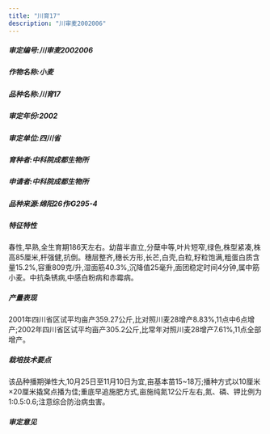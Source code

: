 ```yaml
---
title: "川育17"
description: "川审麦2002006"
---
```

##### 审定编号:川审麦2002006

##### 作物名称:小麦

##### 品种名称:川育17

##### 审定年份:2002

##### 审定单位:四川省

##### 育种者:中科院成都生物所

##### 申请者:中科院成都生物所

##### 品种来源:绵阳26作∕G295-4

##### 特征特性
春性,早熟,全生育期186天左右。幼苗半直立,分蘖中等,叶片短窄,绿色,株型紧凑,株高85厘米,杆强健,抗倒。穗层整齐,穗长方形,长芒,白壳,白粒,籽粒饱满,粗蛋白质含量15.2%,容重809克/升,湿面筋40.3%,沉降值25毫升,面团稳定时间4分钟,属中筋小麦。中抗条锈病,中感白粉病和赤霉病。

##### 产量表现
2001年四川省区试平均亩产359.27公斤,比对照川麦28增产8.83%,11点中6点增产;2002年四川省区试平均亩产305.2公斤,比常年对照川麦28增产7.61%,11点全部增产。

##### 栽培技术要点
该品种播期弹性大,10月25日至11月10日为宜,亩基本苗15~18万;播种方式以10厘米×20厘米撬窝点播为佳;重底早追施肥方式,亩施纯氮12公斤左右,氮、磷、钾比例为1∶0.5∶0.6;注意综合防治病虫害。

##### 审定意见

